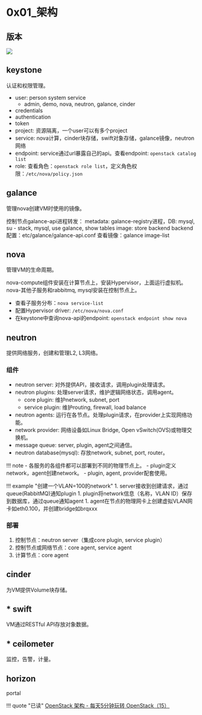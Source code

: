 # 0x01_架构

## 版本

![](../../../img/openstack_version.png)

## keystone

认证和权限管理。

- user: person system service
    - admin, demo, nova, neutron, galance, cinder
- credentials
- authentication
- token
- project: 资源隔离，一个user可以有多个project
- service: nova计算，cinder块存储，swift对象存储，galance镜像，neutron网络
- endpoint: service通过url暴露自己的api。查看endpoint: `openstack catalog list`
- role: 查看角色：`openstack role list`，定义角色权限：`/etc/nova/policy.json`

## galance

管理nova创建VM时使用的镜像。

控制节点galance-api进程转发：
metadata: galance-registry进程，DB: mysql, su - stack, mysql, use galance, show tables
image: store backend
backend配置：etc/galance/galance-api.conf
查看镜像：galance image-list

## nova

管理VM的生命周期。

nova-compute组件安装在计算节点上，安装Hypervisor，上面运行虚拟机。  
nova-其他子服务和rabbitmq, mysql安装在控制节点上。

- 查看子服务分布：`nova service-list`
- 配置Hypervisor driver: `/etc/nova/nova.conf`
- 在keystone中查询nova-api的endpoint: `openstack endpoint show nova`

## neutron

提供网络服务，创建和管理L2, L3网络。

### 组件

- neutron server: 对外提供API，接收请求，调用plugin处理请求。
- neutron plugins: 处理server请求，维护逻辑网络状态，调用agent。
    - core plugin: 维护network, subnet, port
    - service plugin: 维护routing, firewall, load balance
- neutron agents: 运行在各节点。处理plugin请求，在provider上实现网络功能。
- network provider: 网络设备如Linux Bridge, Open vSwitch(OVS)或物理交换机。
- message queue: server, plugin, agent之间通信。
- neutron database(mysql): 存放network, subnet, port, router。

!!! note
    - 各服务的各组件都可以部署到不同的物理节点上。
    - plugin定义network，agent创建network。
    - plugin, agent, provider配套使用。

!!! example "创建一个VLAN=100的network"
    1. server接收到创建请求，通过queue(RabbitMQ)通知plugin
    1. plugin将network信息（名称，VLAN ID）保存到数据库，通过queue通知agent
    1. agent在节点的物理网卡上创建虚拟VLAN网卡如eth0.100，并创建bridge如brqxxx

### 部署

1. 控制节点：neutron server（集成core plugin, service plugin）
1. 控制节点或网络节点：core agent, service agent
1. 计算节点：core agent

## cinder

为VM提供Volume块存储。

## * swift

VM通过RESTful API存放对象数据。

## * ceilometer

监控，告警，计量。

## horizon

portal


!!! quote "已读"
    [OpenStack 架构 - 每天5分钟玩转 OpenStack（15）](https://mp.weixin.qq.com/s?__biz=MzIwMTM5MjUwMg==&mid=2653587909&idx=1&sn=b1297dc5cb49323a36a367122c1b1c4f&chksm=8d3081dcba4708ca61eacafb9d312e8278cbe380a00f01cc8f7cdba0bc1da1797f90df133051&scene=21#wechat_redirect)
